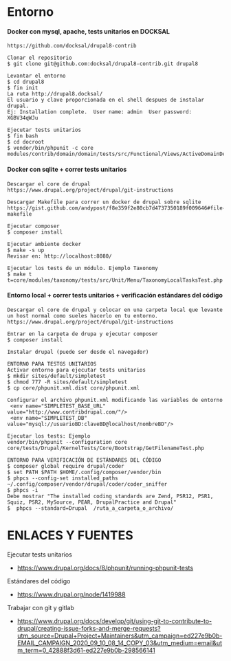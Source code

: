 Entorno
========
#### Docker con mysql, apache, tests unitarios en DOCKSAL
```
https://github.com/docksal/drupal8-contrib

Clonar el repositorio
$ git clone git@github.com:docksal/drupal8-contrib.git drupal8

Levantar el entorno
$ cd drupal8
$ fin init
La ruta http://drupal8.docksal/ 
El usuario y clave proporcionada en el shell despues de instalar drupal.
Ej: Installation complete.  User name: admin  User password: XGBV34qWJu 

Ejecutar tests unitarios
$ fin bash
$ cd docroot
$ vendor/bin/phpunit -c core modules/contrib/domain/domain/tests/src/Functional/Views/ActiveDomainDefaultArgumentTest.php

```

#### Docker con sqlite + correr tests unitarios
```
Descargar el core de drupal
https://www.drupal.org/project/drupal/git-instructions

Descargar Makefile para correr un docker de drupal sobre sqlite
https://gist.github.com/andypost/f8e359f2e80cb7d4737350189f009646#file-makefile

Ejecutar composer
$ composer install 

Ejecutar ambiente docker
$ make -s up
Revisar en: http://localhost:8080/

Ejecutar los tests de un módulo. Ejemplo Taxonomy
$ make t t=core/modules/taxonomy/tests/src/Unit/Menu/TaxonomyLocalTasksTest.php
```
#### Entorno local + correr tests unitarios + verificación estándares del código
```
Descargar el core de drupal y colocar en una carpeta local que levante un host normal como sueles hacerlo en tu entorno.
https://www.drupal.org/project/drupal/git-instructions

Entrar en la carpeta de drupa y ejecutar composer
$ composer install 

Instalar drupal (puede ser desde el navegador)

ENTORNO PARA TESTGS UNITARIOS
Activar entorno para ejecutar tests unitarios
$ mkdir sites/default/simpletest
$ chmod 777 -R sites/default/simpletest
$ cp core/phpunit.xml.dist core/phpunit.xml

Configurar el archivo phpunit.xml modificando las variables de entorno
 <env name="SIMPLETEST_BASE_URL" value="http://www.contribdrupal.com/"/>
 <env name="SIMPLETEST_DB" value="mysql://usuarioBD:claveBD@localhost/nombreBD"/>

Ejecutar los tests: Ejemplo
vendor/bin/phpunit --configuration core core/tests/Drupal/KernelTests/Core/Bootstrap/GetFilenameTest.php

ENTORNO PARA VERIFICACIÓN DE ESTÁNDARES DEL CÓDIGO
$ composer global require drupal/coder
$ set PATH $PATH $HOME/.config/composer/vendor/bin
$ phpcs --config-set installed_paths ~/.config/composer/vendor/drupal/coder/coder_sniffer
$ phpcs -i
Debe mostrar "The installed coding standards are Zend, PSR12, PSR1, Squiz, PSR2, MySource, PEAR, DrupalPractice and Drupal"
$  phpcs --standard=Drupal  /ruta_a_carpeta_o_archivo/
```
ENLACES Y FUENTES
=================
Ejecutar tests unitarios
- https://www.drupal.org/docs/8/phpunit/running-phpunit-tests

Estándares del código
- https://www.drupal.org/node/1419988

Trabajar con git y gitlab
- https://www.drupal.org/docs/develop/git/using-git-to-contribute-to-drupal/creating-issue-forks-and-merge-requests?utm_source=Drupal+Project+Maintainers&utm_campaign=ed227e9b0b-EMAIL_CAMPAIGN_2020_09_10_08_14_COPY_03&utm_medium=email&utm_term=0_42888f3d61-ed227e9b0b-298566141
